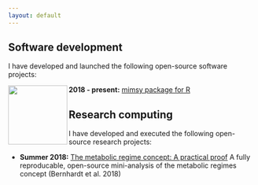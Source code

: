 ```yaml
---
layout: default
---
```


## Software development
I have developed and launched the following open-source software projects:

<img src="https://michelleckelly.github.io/master/images/logo.svg" align = "left" width = "120" />

**2018 - present:** [mimsy package for R](https://michelleckelly.github.io/mimsy/)




## Research computing
I have developed and executed the following open-source research projects:
* **Summer 2018:** [The metabolic regime concept: A practical proof](https://github.com/michelleckelly/Kelly_dcei/blob/master/FinalProject/FinalProject.pdf) A fully reproducable, open-source mini-analysis of the metabolic regimes concept (Bernhardt et al. 2018)
